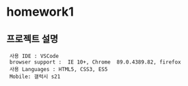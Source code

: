 # homework1

## 프로젝트 설명
```
 사용 IDE : VSCode
 browser support :  IE 10+, Chrome  89.0.4389.82, firefox
 사용 Languages : HTML5, CSS3, ES5
 Mobile: 갤럭시 s21 

```